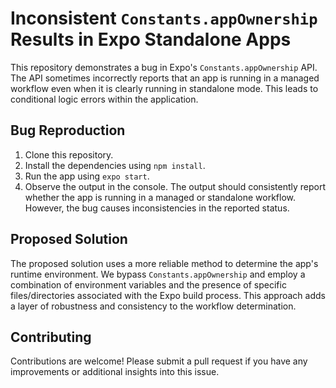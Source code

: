 # Inconsistent `Constants.appOwnership` Results in Expo Standalone Apps

This repository demonstrates a bug in Expo's `Constants.appOwnership` API. The API sometimes incorrectly reports that an app is running in a managed workflow even when it is clearly running in standalone mode. This leads to conditional logic errors within the application.

## Bug Reproduction

1. Clone this repository.
2. Install the dependencies using `npm install`.
3. Run the app using `expo start`.
4. Observe the output in the console.  The output should consistently report whether the app is running in a managed or standalone workflow. However, the bug causes inconsistencies in the reported status.

## Proposed Solution

The proposed solution uses a more reliable method to determine the app's runtime environment. We bypass `Constants.appOwnership` and employ a combination of environment variables and the presence of specific files/directories associated with the Expo build process. This approach adds a layer of robustness and consistency to the workflow determination.

## Contributing

Contributions are welcome!  Please submit a pull request if you have any improvements or additional insights into this issue.
